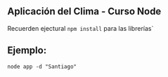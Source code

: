 ## Aplicación del Clima - Curso Node

Recuerden ejectural ```npm install``` para las librerías`

## Ejemplo:

```
node app -d "Santiago"
```